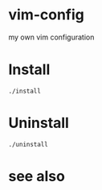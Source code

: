 # vim-config
my own vim configuration

# Install
	
	./install

# Uninstall
	./uninstall

# see also
